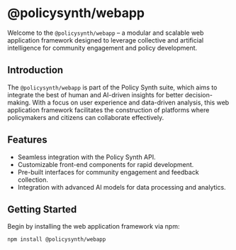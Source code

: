 # @policysynth/webapp

Welcome to the `@policysynth/webapp` – a modular and scalable web application framework designed to leverage collective and artificial intelligence for community engagement and policy development.

## Introduction

The `@policysynth/webapp` is part of the Policy Synth suite, which aims to integrate the best of human and AI-driven insights for better decision-making. With a focus on user experience and data-driven analysis, this web application framework facilitates the construction of platforms where policymakers and citizens can collaborate effectively.

## Features

- Seamless integration with the Policy Synth API.
- Customizable front-end components for rapid development.
- Pre-built interfaces for community engagement and feedback collection.
- Integration with advanced AI models for data processing and analytics.

## Getting Started

Begin by installing the web application framework via npm:

```bash
npm install @policysynth/webapp
```